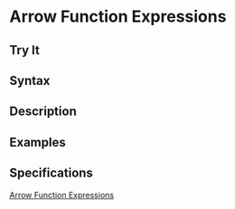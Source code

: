 # Arrow Function Expressions

## Try It

## Syntax

## Description

## Examples

## Specifications

[Arrow Function Expressions](https://developer.mozilla.org/en-US/docs/Web/JavaScript/Reference/Functions/Arrow_functions)